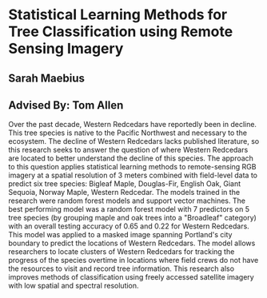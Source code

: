 # Statistical Learning Methods for Tree Classification using Remote Sensing Imagery

## Sarah Maebius

## Advised By: Tom Allen

Over the past decade, Western Redcedars have reportedly been in decline. This tree species is native to the Pacific Northwest and necessary to the ecosystem. The decline of Western Redcedars lacks published literature, so this research seeks to answer the question of where Western Redcedars are located to better understand the decline of this species. The approach to this question applies statistical learning methods to remote-sensing RGB imagery at a spatial resolution of 3 meters combined with field-level data to predict six tree species: Bigleaf Maple, Douglas-Fir, English Oak, Giant Sequoia, Norway Maple, Western Redcedar. The models trained in the research were random forest models and support vector machines. The best performing model was a random forest model with 7 predictors on 5 tree species (by grouping maple and oak trees into a "Broadleaf" category) with an overall testing accuracy of 0.65 and 0.22 for Western Redcedars. This model was applied to a masked image spanning Portland's city boundary to predict the locations of Western Redcedars. The model allows researchers to locate clusters of Western Redcedars for tracking the progress of the species overtime in locations where field crews do not have the resources to visit and record tree information. This research also improves methods of classification using freely accessed satellite imagery with low spatial and spectral resolution.